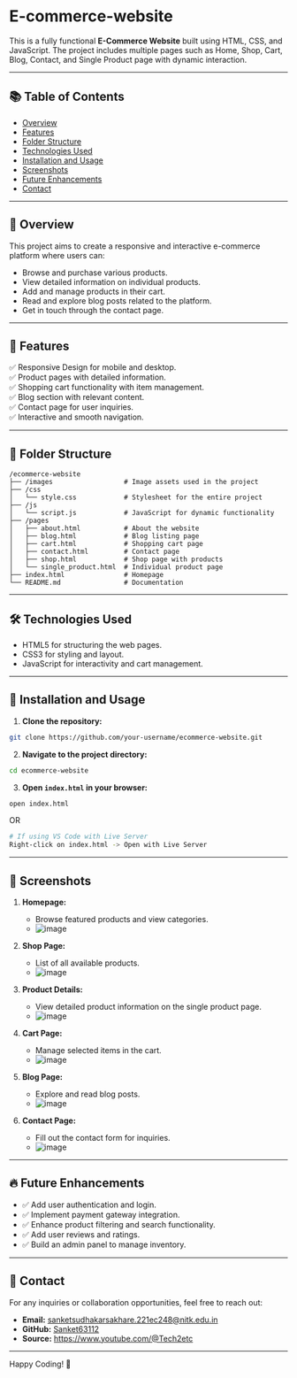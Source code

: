 # E-commerce-website

This is a fully functional **E-Commerce Website** built using HTML, CSS, and JavaScript. The project includes multiple pages such as Home, Shop, Cart, Blog, Contact, and Single Product page with dynamic interaction.

---

## 📚 Table of Contents
- [Overview](#overview)
- [Features](#features)
- [Folder Structure](#folder-structure)
- [Technologies Used](#technologies-used)
- [Installation and Usage](#installation-and-usage)
- [Screenshots](#screenshots)
- [Future Enhancements](#future-enhancements)
- [Contact](#contact)

---

## 📄 Overview

This project aims to create a responsive and interactive e-commerce platform where users can:
- Browse and purchase various products.
- View detailed information on individual products.
- Add and manage products in their cart.
- Read and explore blog posts related to the platform.
- Get in touch through the contact page.

---

## 🎯 Features
✅ Responsive Design for mobile and desktop.  
✅ Product pages with detailed information.  
✅ Shopping cart functionality with item management.  
✅ Blog section with relevant content.  
✅ Contact page for user inquiries.  
✅ Interactive and smooth navigation.  

---

## 📂 Folder Structure
```
/ecommerce-website
├── /images                  # Image assets used in the project
├── /css
│   └── style.css            # Stylesheet for the entire project
├── /js
│   └── script.js            # JavaScript for dynamic functionality
├── /pages
│   ├── about.html           # About the website
│   ├── blog.html            # Blog listing page
│   ├── cart.html            # Shopping cart page
│   ├── contact.html         # Contact page
│   ├── shop.html            # Shop page with products
│   └── single_product.html  # Individual product page
├── index.html               # Homepage
└── README.md                # Documentation
```

---

## 🛠️ Technologies Used
- HTML5 for structuring the web pages.
- CSS3 for styling and layout.
- JavaScript for interactivity and cart management.

---

## 🚀 Installation and Usage
1. **Clone the repository:**
```bash
git clone https://github.com/your-username/ecommerce-website.git
```

2. **Navigate to the project directory:**
```bash
cd ecommerce-website
```

3. **Open `index.html` in your browser:**
```bash
open index.html
```
OR
```bash
# If using VS Code with Live Server
Right-click on index.html -> Open with Live Server
```

---

## 📸 Screenshots
1. **Homepage:**
   - Browse featured products and view categories.
   - ![image](https://github.com/user-attachments/assets/3f20b0c1-af5b-4d94-ba49-253e2bb233cb)


2. **Shop Page:**
   - List of all available products.
   - ![image](https://github.com/user-attachments/assets/722a9558-506a-4f9a-bf31-fae4c605899e)


3. **Product Details:**
   - View detailed product information on the single product page.
   - ![image](https://github.com/user-attachments/assets/8a50d364-1e93-4f7a-b259-ae1320ddafe0)


4. **Cart Page:**
   - Manage selected items in the cart.
   - ![image](https://github.com/user-attachments/assets/6047e589-6d79-4fdb-b125-8718d4701cd7)


5. **Blog Page:**
   - Explore and read blog posts.
   - ![image](https://github.com/user-attachments/assets/a3731c48-3dac-4301-9331-347778a6fc85)


6. **Contact Page:**
   - Fill out the contact form for inquiries.
   - ![image](https://github.com/user-attachments/assets/56f0ce69-1209-4dae-afe9-0fe12894275e)


---

## 🔥 Future Enhancements
- ✅ Add user authentication and login.
- ✅ Implement payment gateway integration.
- ✅ Enhance product filtering and search functionality.
- ✅ Add user reviews and ratings.
- ✅ Build an admin panel to manage inventory.

---

## 📧 Contact
For any inquiries or collaboration opportunities, feel free to reach out:
- **Email:** sanketsudhakarsakhare.221ec248@nitk.edu.in
- **GitHub:** [Sanket63112](https://github.com/Sanket63112)
- **Source:** https://www.youtube.com/@Tech2etc
---

Happy Coding! 🎉

